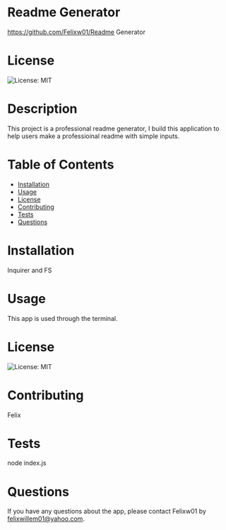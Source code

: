   # Readme Generator
  https://github.com/Felixw01/Readme Generator 
  # License 
 ![License: MIT](https://img.shields.io/badge/license-MIT-blue.svg)
  # Description
  This project is a professional readme generator, I build this application to help users make a professioinal readme with simple inputs.
  # Table of Contents
  * [Installation](#installation)
  * [Usage](#usage)
  * [License](#license)
  * [Contributing](#contributing)
  * [Tests](#tests)
  * [Questions](#questions)
  # Installation
  Inquirer and FS
  # Usage
  This app is used through the terminal.
  #
  # License 
 ![License: MIT](https://img.shields.io/badge/license-MIT-blue.svg)
  # Contributing
  Felix
  # Tests
  node index.js
  # Questions
  If you have any questions about the app, please contact Felixw01 by felixwillem01@yahoo.com. 
